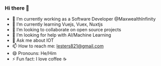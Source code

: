 ### Hi there 👋

- 🔭 I’m currently working as a Software Developer @MaxwealthInfinity
- 🌱 I’m currently learning Vuejs, Vuex, Nuxtjs
- 👯 I’m looking to collaborate on open source projects
- 🤔 I’m looking for help with AI/Machine Learning
- 💬 Ask me about IOT
- 📫 How to reach me: lesters821@gmail.com
- 😄 Pronouns: He/Him
- ⚡ Fun fact: I love coffee ☕

<!--Cancel changes
**dev-lester/dev-lester** is a ✨ _special_ ✨ repository because its `README.md` (this file) appears on your GitHub profile.
-->


